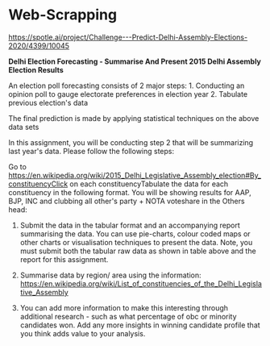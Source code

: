 # Web-Scrapping
https://spotle.ai/project/Challenge---Predict-Delhi-Assembly-Elections-2020/4399/10045

**Delhi Election Forecasting - Summarise And Present 2015 Delhi Assembly Election Results**

An election poll forecasting consists of 2 major steps: 1. Conducting an opinion poll to gauge electorate preferences in election year 2. Tabulate previous election's data

The final prediction is made by applying statistical techniques on the above data sets

 

In this assignment, you will be conducting step 2 that will be summarizing last year's data. Please follow the following steps:

 

Go to https://en.wikipedia.org/wiki/2015_Delhi_Legislative_Assembly_election#By_constituencyClick on each constituencyTabulate the data for each constituency in the following format. You will be showing results for AAP, BJP, INC and clubbing all other's party + NOTA voteshare in the Others head:


1. Submit the data in the tabular format and an accompanying report summarising the data. You can use pie-charts, colour coded maps or other charts or visualisation techniques to present the data. Note, you must submit both the tabular raw data as shown in table above and the report for this assignment.

2. Summarise data by region/ area using the information: https://en.wikipedia.org/wiki/List_of_constituencies_of_the_Delhi_Legislative_Assembly

3. You can add more information to make this interesting through additional research - such as what percentage of obc or minority candidates won. Add any more insights in winning candidate profile that you think adds value to your analysis.

